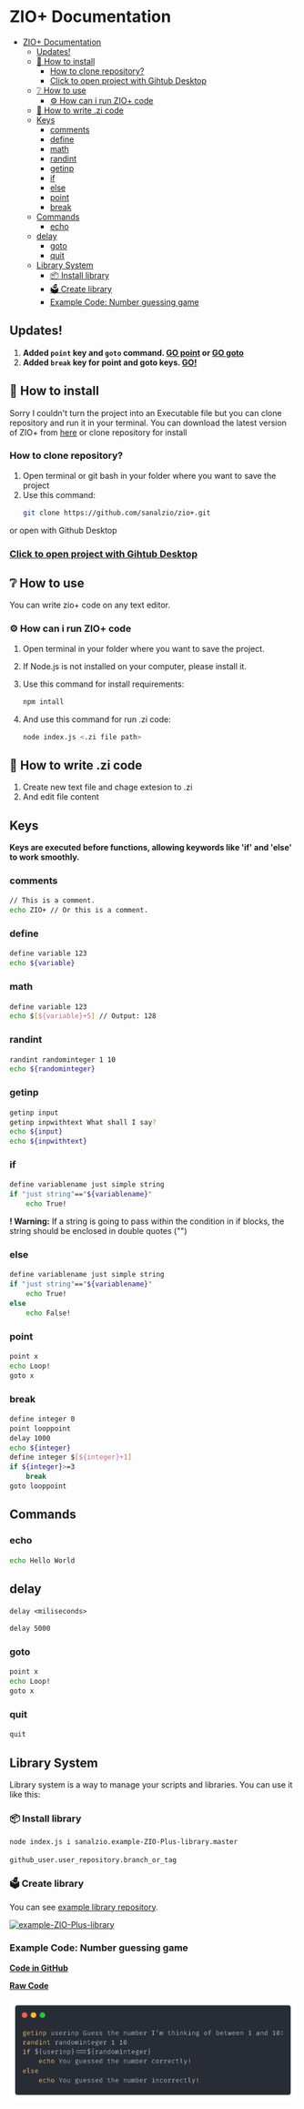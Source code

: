# ZIO+ Documentation

- [ZIO+ Documentation](#zio-documentation)
  - [Updates!](#updates)
  - [📁 How to install](#-how-to-install)
    - [How to clone repository?](#how-to-clone-repository)
    - [Click to open project with Gihtub Desktop](#click-to-open-project-with-gihtub-desktop)
  - [❔ How to use](#-how-to-use)
    - [⚙ How can i run ZIO+ code](#-how-can-i-run-zio-code)
  - [📝 How to write .zi code](#-how-to-write-zi-code)
  - [Keys](#keys)
    - [comments](#comments)
    - [define](#define)
    - [math](#math)
    - [randint](#randint)
    - [getinp](#getinp)
    - [if](#if)
    - [else](#else)
    - [point](#point)
    - [break](#break)
  - [Commands](#commands)
    - [echo](#echo)
  - [delay](#delay)
    - [goto](#goto)
    - [quit](#quit)
  - [Library System](#library-system)
    - [📦 Install library](#-install-library)
    - [🗳 Create library](#-create-library)
    - [Example Code: Number guessing game](#example-code-number-guessing-game)

## Updates!
1) **Added `point` key and `goto` command. [GO point](#point) or [GO goto](#goto)**
2) **Added `break` key for point and goto keys. [GO!](#break)**

## 📁 How to install
Sorry I couldn't turn the project into an Executable file but you can clone repository and run it in your terminal.
You can download the latest version of ZIO+ from [here](https://www.github.com/sanalzio/zio+/archive/refs/heads/master.zip)
or clone repository for install
### How to clone repository?
1) Open terminal or git bash in your folder where you want to save the project
2) Use this command:
    ```bash
    git clone https://github.com/sanalzio/zio+.git
    ```
or open with Github Desktop
### [Click to open project with Gihtub Desktop](x-github-client://openRepo/https://github.com/sanalzio/zio+)

## ❔ How to use
You can write zio+ code on any text editor.
### ⚙ How can i run ZIO+ code
1) Open terminal in your folder where you want to save the project.
2) If Node.js is not installed on your computer, please install it.
3) Use this command for install requirements:

    ```bash
    npm intall
    ```
4) And use this command for run .zi code:

    ```bash
    node index.js <.zi file path>
    ```

## 📝 How to write .zi code
1) Create new text file and chage extesion to .zi
2) And edit file content

## Keys
**Keys are executed before functions, allowing keywords like 'if' and 'else' to work smoothly.**

### comments
```bash
// This is a comment.
echo ZIO+ // Or this is a comment.
```

### define
```bash
define variable 123
echo ${variable}
```

### math
```bash
define variable 123
echo $[${variable}+5] // Output: 128
```

### randint
```bash
randint randominteger 1 10
echo ${randominteger}
```

### getinp
```bash
getinp input
getinp inpwithtext What shall I say?
echo ${input}
echo ${inpwithtext}
```
### if
```bash
define variablename just simple string
if "just string"=="${variablename}"
    echo True!
```
**! Warning:** If a string is going to pass within the condition in if blocks, the string should be enclosed in double quotes ("")

### else
```bash
define variablename just simple string
if "just string"=="${variablename}"
    echo True!
else
    echo False!
```

### point
```bash
point x
echo Loop!
goto x
```

### break
```bash
define integer 0
point looppoint
delay 1000
echo ${integer}
define integer $[${integer}+1]
if ${integer}>=3
    break
goto looppoint
```

## Commands
### echo
```bash
echo Hello World
```

## delay
`delay <miliseconds>`
```bash
delay 5000
```

### goto
```bash
point x
echo Loop!
goto x
```

### quit
```bash
quit
```

## Library System
Library system is a way to manage your scripts and libraries. You can use it like this:
### 📦 Install library
```bash
node index.js i sanalzio.example-ZIO-Plus-library.master
```
`github_user.user_repository.branch_or_tag`

### 🗳 Create library
You can see [example library repository](https://www.github.com/sanalzio/example-ZIO-Plus-library).

[![example-ZIO-Plus-library](https://github-readme-stats.vercel.app/api/pin/?username=sanalzio&repo=example-ZIO-Plus-library&show_owner=true&theme=dark)](https://www.github.com/sanalzio/example-ZIO-Plus-library)

### Example Code: Number guessing game
[**Code in GitHub**](https://github.com/sanalzio/ZIO-Plus/blob/master/example.zi)

[**Raw Code**](https://raw.githubusercontent.com/sanalzio/ZIO-Plus/master/example.zi)

![Example code image](exampleCode.png)